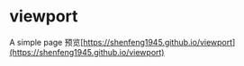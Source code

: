 # viewport
A simple page
预览[https://shenfeng1945.github.io/viewport](https://shenfeng1945.github.io/viewport)
